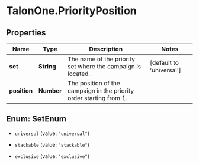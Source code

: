 # TalonOne.PriorityPosition

## Properties

Name | Type | Description | Notes
------------ | ------------- | ------------- | -------------
**set** | **String** | The name of the priority set where the campaign is located. | [default to &#39;universal&#39;]
**position** | **Number** | The position of the campaign in the priority order starting from 1. | 



## Enum: SetEnum


* `universal` (value: `"universal"`)

* `stackable` (value: `"stackable"`)

* `exclusive` (value: `"exclusive"`)




